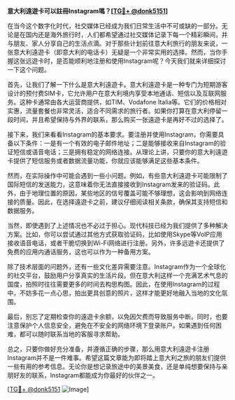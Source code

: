 **意大利遠遊卡可以註冊Instagram嗎？[[TG💪+ @donk5151](https://t.me/s/donk5151)]**

在当今这个数字化时代，社交媒体已经成为我们日常生活中不可或缺的一部分。无论是在国内还是海外旅行时，人们都希望通过社交媒体记录下每一个精彩瞬间，并与朋友、家人分享自己的生活点滴。对于那些计划前往意大利旅行的朋友来说，一张意大利遠遊卡（即意大利的电话卡）无疑是一个非常实用的选择。然而，当你手握这张远遊卡时，是否能顺利地注册和使用Instagram呢？今天我们就来详细探讨一下这个问题。

首先，让我们了解一下什么是意大利遠遊卡。意大利遠遊卡是一种专门为短期游客设计的预付费SIM卡，它允许用户在意大利境内享受本地通话、短信以及互联网服务。这种卡通常由各大运营商提供，如TIM、Vodafone Italia等。它们的价格相对实惠，流量套餐也非常灵活，适合不同需求的旅行者。如果你打算在意大利停留一段时间，并且希望保持与外界的联系，那么购买一张遠遊卡是再好不过的选择了。

接下来，我们来看看Instagram的基本要求。要注册并使用Instagram，你需要具备以下条件：一是有一个有效的电子邮件地址；二是能够接收来自Instagram的验证短信或语音电话；三是拥有稳定的网络连接。从理论上讲，只要你的意大利遠遊卡提供了短信服务或者数据流量功能，你就应该能够满足这些基本条件。

然而，在实际操作中可能会遇到一些小问题。例如，有些意大利遠遊卡可能限制了国际短信的发送能力，这意味着你无法直接接收到Instagram发来的验证码。此外，由于地理位置的原因，某些地区的信号覆盖可能不够理想，这会影响到网络连接的质量。因此，在选择遠遊卡之前，建议仔细阅读相关条款，确保其支持短信和数据服务。

当然，即使遇到了上述情况也不必过于担心。现代科技已经为我们提供了多种解决方案。比如，你可以尝试通过其他方式获取验证码，比如使用Skype等VoIP应用接收语音电话，或者干脆切换到Wi-Fi网络进行注册。另外，许多远遊卡还提供了免费的应用内通话服务，这也可以作为一种备用方案。

除了技术层面的问题外，还有一些文化差异需要注意。Instagram作为一个全球化的社交平台，鼓励用户分享真实的生活片段。但在意大利这样一个充满艺术气息的国度，拍照时往往需要更多的时间去构思构图。因此，在使用Instagram的过程中，不妨多花一点心思，拍出更具创意的照片，这样才能更好地融入当地的文化氛围。

最后，别忘了定期检查你的遠遊卡余额，以免因欠费而导致服务中断。同时，也要注意保护个人信息安全，避免在不安全的网络环境下登录账户。如果遇到任何困难，都可以随时联系当地的客服寻求帮助。

总之，只要你做好充分准备，并遵循正确的步骤，那么用意大利遠遊卡注册Instagram并不是一件难事。希望这篇文章能为即将踏上意大利之旅的朋友们提供一些有用的参考信息。无论你是想记录旅途中的美景美食，还是单纯想要保持与亲朋好友的联系，Instagram都能成为你最好的伙伴之一。

[[TG💪+ @donk5151](https://t.me/s/donk5151) ![Image](https://i.postimg.cc/rwNCRYN7/Snipaste-2025-04-30-17-27-05.png)]